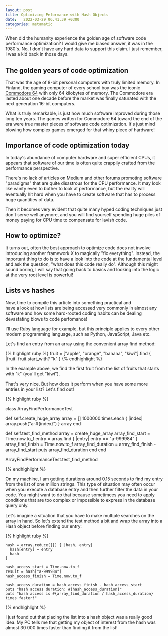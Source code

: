 ```yaml
---
layout: post
title: Optimizing Peformance with Hash Objects
date:   2022-03-29 06.41.39 +0300
categories: metamatic
---
```


When did the humanity experience the golden age of software code performance
optimization? I would give me biased answer, it was in the 1980's. 
No, I don't have any hard data to support this claim. I just remember,
I was a kid back in those days.

## The golden years of code optimization

That was the age of 8-bit personal computers with truly limited memory.
In Finland, the gaming computer of every school boy was the iconic
[Commodore 64](https://en.wikipedia.org/wiki/Commodore_64) with only 64 kilobytes of memory.
The Commodore era lasted about one decade before the market was finally
saturated with the next generation 16-bit computers.
 
What is truly remarkable, is just how much software improved
during those long ten years. The games written for Commodore 64
toward the end of the era were true master pieces of software code
optimization. It's just mind blowing how complex games emerged 
for that whiny piece of hardware!

## Importance of code optimization today

In today's abundance of computer hardware and super efficient 
CPUs, it appears that software of our time is often quite 
crappily crafted from the performance perspective.

There's no lack of articles on Medium and other forums promoting
software "paradigms" that are quite disastrous for the CPU
performance. It may look like vanity even to bother to look at performance,
but the reality will eventually hit hard when you have to
create software that has to process huge quantities of data.

Then it becomes very evident that quite many hyped coding techniques
just don't serve well anymore, and you will find yourself 
spending huge piles of money paying for CPU time to compensate for
lavish code.

## How to optimize?

It turns out, often the best approach to optimize code does not 
involve introducing another framework X to magically "fix everything".
Instead, the important thing to do is to have a look into the code at 
the fundamental level and ask the question, "what does this code really do". 
Although this might sound boring, I will say that going back to basics
and looking into the logic at the very root level is powerful!

## Lists vs hashes

Now, time to compile this article into something practical and  
have a look at how lists are being accessed very
commonly in almost any software and how some hard-rooted coding habits 
can be dealing devastating blows to code perfomance! 

I'll use Ruby language for example,
but this principle applies to every other modern programming language,
such as Python, JavaScript, Java etc. 

Let's find an entry from an array using the convenient array find method:

{% highlight ruby %}
fruit = ["apple", "orange", "banana", "kiwi"].find { |fruit|
  fruit.start_with? "k"
}
{% endhighlight %}

In the example above, we find the first fruit from the list of fruits
that starts with "k" (you'll get "kiwi").

That's very nice. But how does it perform when you have some more entries
in your list? Let's find out!

{% highlight ruby %}

class ArrayFindPerformanceTest

  def self.create_huge_array
      array = []
      1000000.times.each { |index|
        array.push("a-#{index}")
      }
      array
  end
  
  def self.test_find_method
      array = create_huge_array
      array_find_start = Time.now.to_f
      entry = array.find { |entry|
        entry == "a-999984"
      }
      array_find_finish = Time.now.to_f
      array_find_duration = array_find_finish - array_find_start
      puts array_find_duration
  end
end

ArrayFindPerformanceTest.test_find_method

{% endhighlight %}

On my machine, I am getting durations around 0.15 seconds to find
my entry from the list of one million strings. This type
of situation may often occur when you execute a database entry
and then further filter the data in your code. You might want
to do that because sometimees you need to apply conditions
that are too complex or impossible to express in the database query
only.

Let's imagine a situation that you have to make multiple searches
on the array in hand. So let's extend the test method a bit and wrap the array
into a Hash object before finding our entry:


{% highlight ruby %}

    hash = array.reduce({}) { |hash, entry| 
      hash[entry] = entry
      hash
    }
    
    hash_access_start = Time.now.to_f
    result = hash["a-999984"]
    hash_access_finish = Time.now.to_f
  
    hash_access_duration = hash_access_finish - hash_access_start
    puts "hash access duration: #{hash_access_duration}"
    puts "hash access is #{array_find_duration / hash_access_duration} times faster!"

{% endhighlight %}

I just found out that placing the list into a hash object was a really good idea.
My PC tells me that getting my object of interest from the hash was almost 30 000
times faster than finding it from the list!

